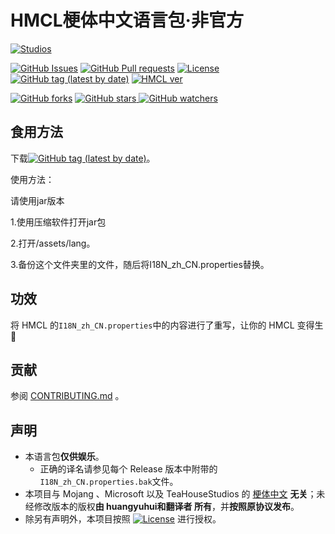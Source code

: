 # HMCL梗体中文语言包·非官方
[![Studios](https://img.shields.io/badge/Made%20by-Red%20Cookie%20Studios-orange?style=for-the-badge&logo=bilibili)](https://space.bilibili.com/490598582)

[![GitHub Issues](https://img.shields.io/github/issues/Cookie987/HMCL_meme?logo=github&style=flat-square)](https://https://github.com/Cookie987/HMCL_meme/issues)      [![GitHub Pull requests](https://img.shields.io/github/issues-pr/Cookie987/HMCL_meme?logo=github&style=flat-square)](https://github.com/Cookie987/HMCL_meme/pulls)     [![License](https://img.shields.io/static/v1?label=License\开源协议&message=GPLV3&color=0093DD&style=flat-square&logo=gnuprivacyguard)](https://www.gnu.org/licenses/gpl-3.0-standalone.html)       [![GitHub tag (latest by date)](https://img.shields.io/github/v/tag/Cookie987/HMCL_meme?label=Latest%20version\最新版本&style=flat-square)](https://github.com/HMCL_meme/releases)      [![HMCL ver](https://img.shields.io/static/v1?label=HMCL%20version\HMCL版本&message=3.3.200&color=db2331&style=flat-square&logo=)](https://github.com/huanghongxun/HMCL)
   

[![GitHub forks](https://img.shields.io/github/forks/Cookie987/HMCL_meme?style=social)](https://github.com/Cooie987/HMCL_meme/fork)    [![GitHub stars](https://img.shields.io/github/stars/Cookie987/HMCL_meme?style=social)    ![GitHub watchers](https://img.shields.io/github/watchers/Cookie987/HMCL_meme?style=social)](https://github.com/Cookie987/HMCL_meme/)

## 食用方法
 下载[![GitHub tag (latest by date)](https://img.shields.io/github/v/tag/Cookie987/HMCL_meme?label=Latest%20version\最新版本&style=flat-square)](https://github.com/HMCL_meme/releases)。
 
 使用方法：
 
 请使用jar版本
   
   1.使用压缩软件打开jar包
   
   2.打开/assets/lang。
   
   3.备份这个文件夹里的文件，随后将I18N_zh_CN.properties替换。

## 功效
 将 HMCL 的`I18N_zh_CN.properties`中的内容进行了重写，让你的 HMCL 变得生🌿️

## 贡献
 参阅 [CONTRIBUTING.md](https://github.com/Cookie987/HMCL_meme/blob/main/CONTRIBUTING.md) 。

## 声明
 * 本语言包**仅供娱乐**。
   * 正确的译名请参见每个 Release 版本中附带的`I18N_zh_CN.properties.bak`文件。
 * 本项目与 Mojang 、Microsoft 以及 TeaHouseStudios 的 [梗体中文](https://github.com/Teahouse-Studios/mcwzh-meme-resourcepack/) **无关**；未经修改版本的版权**由 huangyuhui和翻译者 所有**，并**按照原协议发布**。
 * 除另有声明外，本项目按照 [![License](https://img.shields.io/static/v1?label=开源协议&message=GPLV3&color=0093DD&style=flat-square&logo=gnuprivacyguard)](https://www.gnu.org/licenses/gpl-3.0-standalone.html) 进行授权。
